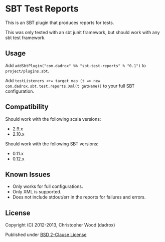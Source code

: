 # SBT Test Reports

This is an SBT plugin that produces reports for tests.

This was only tested with an sbt junit framework, but should work with any sbt test framework.

## Usage

Add `addSbtPlugin("com.dadrox" %% "sbt-test-reports" % "0.1")` to `project/plugins.sbt`.

Add `testListeners <+= target map (t => new com.dadrox.sbt.test.reports.Xml(t getName))` to your full SBT configuration.

## Compatibility

Should work with the following scala versions:

 * 2.9.x
 * 2.10.x
 
Should work with the following SBT versions:

 * 0.11.x
 * 0.12.x

## Known Issues

 * Only works for full configurations.
 * Only XML is supported.
 * Does not include stdout/err in the reports for failures and errors.

## License

Copyright (C) 2012-2013, Christopher Wood (dadrox)

Published under [BSD 2-Clause License](http://opensource.org/licenses/BSD-2-Clause)